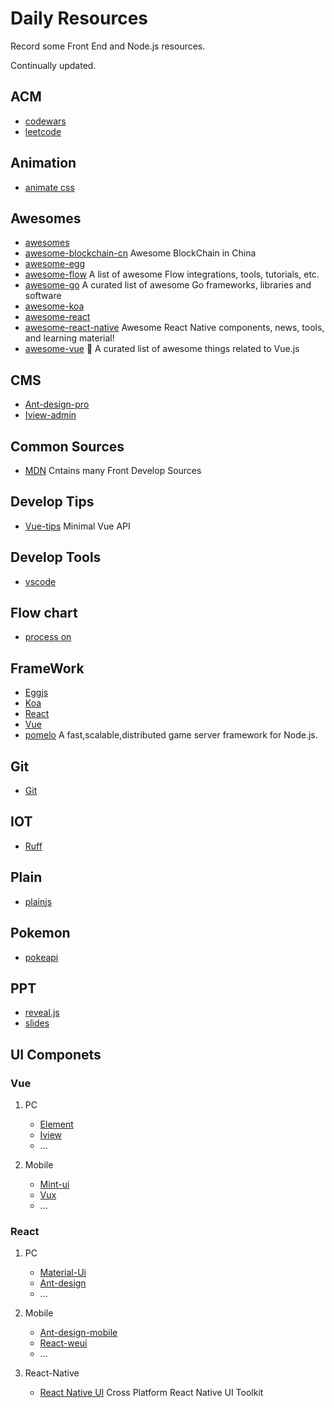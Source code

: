 # Daily Resources
Record some Front End and Node.js resources.

Continually updated.

## ACM

- [codewars][codewars]
- [leetcode][leetcode]

## Animation

- [animate css][animate css]

## Awesomes

- [awesomes][awesomes]
- [awesome-blockchain-cn][awesome-blockchain-cn] Awesome BlockChain in China
- [awesome-egg][awesome-egg]
- [awesome-flow][awesome-flow] A list of awesome Flow integrations, tools, tutorials, etc.
- [awesome-go][awesome-go] A curated list of awesome Go frameworks, libraries and software
- [awesome-koa][awesome-koa]
- [awesome-react][awesome-react]
- [awesome-react-native][awesome-react-native] Awesome React Native components, news, tools, and learning material!
- [awesome-vue][awesome-vue] 🎉 A curated list of awesome things related to Vue.js


## CMS

- [Ant-design-pro][Ant-design-pro]
- [Iview-admin][Iview-admin]

## Common Sources

- [MDN][MDN] Cntains many Front Develop Sources

## Develop Tips

- [Vue-tips][Vue-tips] Minimal Vue API

## Develop Tools

- [vscode][vscode]

## Flow chart

- [process on][process on]

## FrameWork

- [Eggjs][Eggjs]
- [Koa][Koa]
- [React][React]
- [Vue][Vue]
- [pomelo][pomelo] A fast,scalable,distributed game server framework for Node.js.

## Git

- [Git][Git]

## IOT

- [Ruff][Ruff]

## Plain

- [plainjs][plainjs]

## Pokemon

- [pokeapi][pokeapi]

## PPT

- [reveal.js][reveal.js]
- [slides][slides]

## UI Componets

### Vue

1. PC
    - [Element][Element]
    - [Iview][Iview]
    - ...

2. Mobile
    - [Mint-ui][Mint-ui]
    - [Vux][Vux]
    - ...

### React

1. PC
    - [Material-Ui][Material-Ui]
    - [Ant-design][Ant-design]
    - ...

2. Mobile
    - [Ant-design-mobile][Ant-design-mobile]
    - [React-weui][React-weui]
    - ...

3. React-Native

    - [React Native UI][React Native UI] Cross Platform React Native UI Toolkit


















[animate css]: https://daneden.github.io/animate.css/
[Ant-design]: https://ant.design
[Ant-design-pro]: https://preview.pro.ant.design
[Ant-design-mobile]: https://mobile.ant.design
[awesomes]: https://www.awesomes.cn
[awesome-blockchain-cn]: https://github.com/chaozh/awesome-blockchain-cn
[awesome-egg]: https://github.com/eggjs/awesome-egg
[awesome-flow]: https://github.com/dustinspecker/awesome-flow
[awesome-go]: https://github.com/avelino/awesome-go
[awesome-koa]: https://github.com/ellerbrock/awesome-koa
[awesome-react]: https://github.com/enaqx/awesome-react
[awesome-react-native]: https://github.com/jondot/awesome-react-native
[awesome-vue]: https://github.com/vuejs/awesome-vue
[codewars]: https://www.codewars.com/dashboard
[Eggjs]: https://eggjs.org/
[Element]: http://element.eleme.io/
[Git]: https://git-scm.com/book/zh/v2
[Iview]: https://www.iviewui.com/
[Iview-admin]: https://iview.github.io/iview-admin
[Koa]: http://koajs.com/
[Material-Ui]: http://material-ui.com/
[MDN]: https://developer.mozilla.org/zh-CN/
[Mint-ui]: http://mint-ui.github.io/
[leetcode]: https://leetcode-cn.com/
[plainjs]: https://plainjs.com/
[pokeapi]:https://pokeapi.co/
[pomelo]: https://github.com/NetEase/pomelo
[process on]: https://www.processon.com/
[React]: https://reactjs.org/
[React-weui]: react-weui
[React Native UI]: https://github.com/react-native-training/react-native-elements
[slides]: https://slides.com.
[reveal.js]: https://github.com/hakimel/reveal.js
[Ruff]: https://ruff.io/
[Vue]: https://vuejs.org/
[vscode]: https://github.com/Microsoft/vscode
[Vue-tips]: https://vuejs-tips.github.io/cheatsheet/
[Vux]: https://vux.li/


